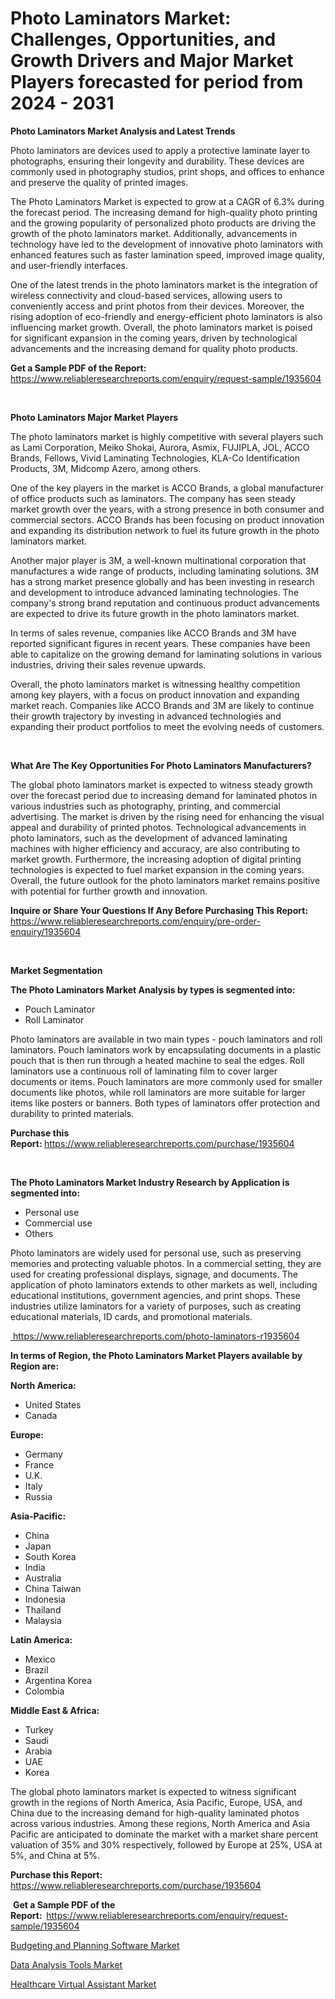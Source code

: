 <p><h1>Photo Laminators Market: Challenges, Opportunities, and Growth Drivers and Major Market Players forecasted for period from 2024 - 2031</h1></p><p><strong>Photo Laminators Market Analysis and Latest Trends</strong></p>
<p><p>Photo laminators are devices used to apply a protective laminate layer to photographs, ensuring their longevity and durability. These devices are commonly used in photography studios, print shops, and offices to enhance and preserve the quality of printed images.</p><p>The Photo Laminators Market is expected to grow at a CAGR of 6.3% during the forecast period. The increasing demand for high-quality photo printing and the growing popularity of personalized photo products are driving the growth of the photo laminators market. Additionally, advancements in technology have led to the development of innovative photo laminators with enhanced features such as faster lamination speed, improved image quality, and user-friendly interfaces.</p><p>One of the latest trends in the photo laminators market is the integration of wireless connectivity and cloud-based services, allowing users to conveniently access and print photos from their devices. Moreover, the rising adoption of eco-friendly and energy-efficient photo laminators is also influencing market growth. Overall, the photo laminators market is poised for significant expansion in the coming years, driven by technological advancements and the increasing demand for quality photo products.</p></p>
<p><strong>Get a Sample PDF of the Report:&nbsp;</strong> <a href="https://www.reliableresearchreports.com/enquiry/request-sample/1935604">https://www.reliableresearchreports.com/enquiry/request-sample/1935604</a></p>
<p>&nbsp;</p>
<p><strong>Photo Laminators Major Market Players</strong></p>
<p><p>The photo laminators market is highly competitive with several players such as Lami Corporation, Meiko Shokai, Aurora, Asmix, FUJIPLA, JOL, ACCO Brands, Fellows, Vivid Laminating Technologies, KLA-Co Identification Products, 3M, Midcomp Azero, among others.</p><p>One of the key players in the market is ACCO Brands, a global manufacturer of office products such as laminators. The company has seen steady market growth over the years, with a strong presence in both consumer and commercial sectors. ACCO Brands has been focusing on product innovation and expanding its distribution network to fuel its future growth in the photo laminators market.</p><p>Another major player is 3M, a well-known multinational corporation that manufactures a wide range of products, including laminating solutions. 3M has a strong market presence globally and has been investing in research and development to introduce advanced laminating technologies. The company's strong brand reputation and continuous product advancements are expected to drive its future growth in the photo laminators market.</p><p>In terms of sales revenue, companies like ACCO Brands and 3M have reported significant figures in recent years. These companies have been able to capitalize on the growing demand for laminating solutions in various industries, driving their sales revenue upwards.</p><p>Overall, the photo laminators market is witnessing healthy competition among key players, with a focus on product innovation and expanding market reach. Companies like ACCO Brands and 3M are likely to continue their growth trajectory by investing in advanced technologies and expanding their product portfolios to meet the evolving needs of customers.</p></p>
<p>&nbsp;</p>
<p><strong>What Are The Key Opportunities For Photo Laminators Manufacturers?</strong></p>
<p><p>The global photo laminators market is expected to witness steady growth over the forecast period due to increasing demand for laminated photos in various industries such as photography, printing, and commercial advertising. The market is driven by the rising need for enhancing the visual appeal and durability of printed photos. Technological advancements in photo laminators, such as the development of advanced laminating machines with higher efficiency and accuracy, are also contributing to market growth. Furthermore, the increasing adoption of digital printing technologies is expected to fuel market expansion in the coming years. Overall, the future outlook for the photo laminators market remains positive with potential for further growth and innovation.</p></p>
<p><strong>Inquire or Share Your Questions If Any Before Purchasing This Report:</strong> <a href="https://www.reliableresearchreports.com/enquiry/pre-order-enquiry/1935604">https://www.reliableresearchreports.com/enquiry/pre-order-enquiry/1935604</a></p>
<p>&nbsp;</p>
<p><strong>Market Segmentation</strong></p>
<p><strong>The Photo Laminators Market Analysis by types is segmented into:</strong></p>
<p><ul><li>Pouch Laminator</li><li>Roll Laminator</li></ul></p>
<p><p>Photo laminators are available in two main types - pouch laminators and roll laminators. Pouch laminators work by encapsulating documents in a plastic pouch that is then run through a heated machine to seal the edges. Roll laminators use a continuous roll of laminating film to cover larger documents or items. Pouch laminators are more commonly used for smaller documents like photos, while roll laminators are more suitable for larger items like posters or banners. Both types of laminators offer protection and durability to printed materials.</p></p>
<p><strong>Purchase this Report:&nbsp;</strong><a href="https://www.reliableresearchreports.com/purchase/1935604">https://www.reliableresearchreports.com/purchase/1935604</a></p>
<p>&nbsp;</p>
<p><strong>The Photo Laminators Market Industry Research by Application is segmented into:</strong></p>
<p><ul><li>Personal use</li><li>Commercial use</li><li>Others</li></ul></p>
<p><p>Photo laminators are widely used for personal use, such as preserving memories and protecting valuable photos. In a commercial setting, they are used for creating professional displays, signage, and documents. The application of photo laminators extends to other markets as well, including educational institutions, government agencies, and print shops. These industries utilize laminators for a variety of purposes, such as creating educational materials, ID cards, and promotional materials.</p></p>
<p><a href="https://www.reliableresearchreports.com/photo-laminators-r1935604">&nbsp;https://www.reliableresearchreports.com/photo-laminators-r1935604</a></p>
<p><strong>In terms of Region, the Photo Laminators Market Players available by Region are:</strong></p>
<p>
    <p> <strong> North America: </strong>
        <ul>
            <li>United States</li>
            <li>Canada</li>
        </ul>
        </p> 
    <p> <strong> Europe: </strong>
        <ul>
            <li>Germany</li>
            <li>France</li>
            <li>U.K.</li>
            <li>Italy</li>
            <li>Russia</li>
        </ul>
        </p> 
    <p> <strong> Asia-Pacific: </strong>
        <ul>
            <li>China</li>
            <li>Japan</li>
            <li>South Korea</li>
            <li>India</li>
            <li>Australia</li>
            <li>China Taiwan</li>
            <li>Indonesia</li>
            <li>Thailand</li>
            <li>Malaysia</li>
        </ul>
        </p> 
    <p> <strong> Latin America: </strong>
        <ul>
            <li>Mexico</li>
            <li>Brazil</li>
            <li>Argentina Korea</li>
            <li>Colombia</li>
        </ul>
        </p> 
    <p> <strong> Middle East & Africa: </strong>
        <ul>
            <li>Turkey</li>
            <li>Saudi</li>
            <li>Arabia</li>
            <li>UAE</li>
            <li>Korea</li>
        </ul>
    </p>
    </p>
<p><p>The global photo laminators market is expected to witness significant growth in the regions of North America, Asia Pacific, Europe, USA, and China due to the increasing demand for high-quality laminated photos across various industries. Among these regions, North America and Asia Pacific are anticipated to dominate the market with a market share percent valuation of 35% and 30% respectively, followed by Europe at 25%, USA at 5%, and China at 5%.</p></p>
<p><strong>Purchase this Report: </strong><a href="https://www.reliableresearchreports.com/purchase/1935604">https://www.reliableresearchreports.com/purchase/1935604</a></p>
<p>&nbsp;<strong>Get a Sample PDF of the Report:&nbsp;&nbsp;</strong><a href="https://www.reliableresearchreports.com/enquiry/request-sample/1935604">https://www.reliableresearchreports.com/enquiry/request-sample/1935604</a></p>
<p><strong></strong></p>
<p><p><a href="https://www.linkedin.com/pulse/budgeting-planning-softwarenbspmarket-focuses-market-share-size-ckimf?trackingId=3OljX6jWKIVpocUgIR1Ksg%3D%3D">Budgeting and Planning Software Market</a></p><p><a href="https://www.linkedin.com/pulse/data-analysis-tools-market-exploring-share-trends-future-growth-acldf?trackingId=1QqhzaEbpl0x1g1GAoUHsA%3D%3D">Data Analysis Tools Market</a></p><p><a href="https://www.linkedin.com/pulse/healthcare-virtual-assistant-market-share-evolution-growth-trends-drtif?trackingId=79ECzrxzzGG7bWmtqpat2w%3D%3D">Healthcare Virtual Assistant Market</a></p></p>